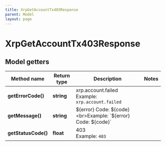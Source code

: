```yaml
---
title: XrpGetAccountTx403Response
parent: Model
layout: page
---
```


# XrpGetAccountTx403Response

## Model getters

Method name | Return type | Description | Notes
------------ | ------------- | ------------- | -------------
**getErrorCode()** | **string** | xrp.account.failed <br>Example: `xrp.account.failed` |
**getMessage()** | **string** | ${error} Code: ${code} <br>Example: `${error} Code: ${code}` |
**getStatusCode()** | **float** | 403 <br>Example: `403` |

